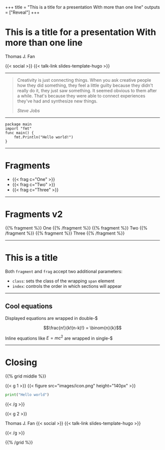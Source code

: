 +++
title = "This is a title for a presentation With more than one line"
outputs = ["Reveal"]
+++

# This is a title for a presentation With more than one line
Thomas J. Fan

{{< social >}}
{{< talk-link slides-template-hugo >}}

---

> Creativity is just connecting things. When you ask creative people how they did something,
> they feel a little guilty because they didn't really do it, they just saw something.
> It seemed obvious to them after a while. That's because they were able to connect
> experiences they've had and synthesize new things.
>
> <cite>Steve Jobs</cite>

---

```go{1|2|3-5}
package main
import "fmt"
func main() {
    fmt.Println("Hello world!")
}
```

---

# Fragments

- {{< frag c="One" >}}
- {{< frag c="Two" >}}
- {{< frag c="Three" >}}

---

# Fragments v2

{{% fragment %}} One {{% /fragment %}}
{{% fragment %}} Two {{% /fragment %}}
{{% fragment %}} Three {{% /fragment %}}

---

# This is a title

Both `fragment` and `frag` accept two additional parameters:

- `class`: sets the class of the wrapping `span` element
- `index`: controls the order in which sections will appear

---

## Cool equations

Displayed equations are wrapped in double-\$

$$\frac{n!}{k!(n-k)!} = \binom{n}{k}$$

Inline equations like $E=mc^2$ are wrapped in single-\$

---

# Closing

{{% grid middle %}}

{{< g 1 >}}
{{< figure src="images/icon.png" height="140px" >}}

```python
print("Hello world")
```

{{< /g >}}

{{< g 2 >}}

Thomas J. Fan
{{< social >}}
{{< talk-link slides-template-hugo >}}

{{< /g >}}

{{% /grid %}}
